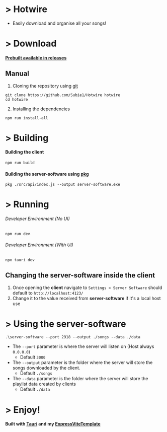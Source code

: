 # > Hotwire

- Easily download and organise all your songs!

# > Download

#### [Prebuilt available in releases](https://github.com/Subie1/Hotwire/releases)

## Manual

1. Cloning the repository using [<u>git</u>](https://git-scm.com/)

```
git clone https://github.com/Subie1/Hotwire hotwire
cd hotwire
```

2. Installing the dependencies

```
npm run install-all
```

# > Building

#### Building the **client**

```
npm run build
```

#### Building the **server-software** using [<u>pkg</u>](https://github.com/vercel/pkg)

```
pkg ./src/api/index.js --output server-software.exe
```

# > Running

###### Developer Environment (No UI)

```
npm run dev
```

###### Developer Environment (With UI)

```
npx tauri dev
```

## Changing the **server-software** inside the **client**

1. Once opening the **client** navigate to `Settings > Server Software` should default to `http://localhost:4123/`
2. Change it to the value received from **server-software** if it's a local host use

# > Using the **server-software**

```
.\server-software --port 2918 --output ./songs --data ./data
```

- The `--port` parameter is where the server will listen on (Host always `0.0.0.0`)
  - Default `3000`
- The `--output` parameter is the folder where the server will store the songs downloaded by the client.
  - Default `./songs`
- The `--data` parameter is the folder where the server will store the playlist data created by clients
  - Default `./data`

# > Enjoy!

#### Built with [Tauri](https://tauri.app/) and my [ExpressViteTemplate](https://github.com/Subie1/ExpressViteTemplate)
